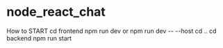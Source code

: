 # node_react_chat
How to START
cd frontend 
npm run dev
or 
npm run dev -- --host
cd ..
cd backend
npm run start

